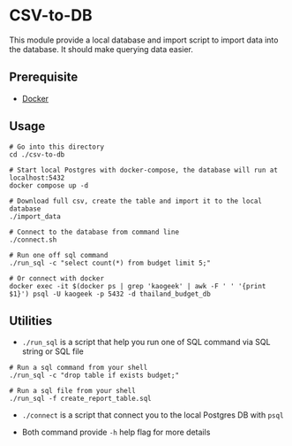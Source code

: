 # CSV-to-DB

This module provide a local database and import script to import data into the database.
It should make querying data easier.

## Prerequisite
- [Docker](https://www.docker.com/)

## Usage
```
# Go into this directory
cd ./csv-to-db

# Start local Postgres with docker-compose, the database will run at localhost:5432
docker compose up -d

# Download full csv, create the table and import it to the local database
./import_data

# Connect to the database from command line
./connect.sh

# Run one off sql command
./run_sql -c "select count(*) from budget limit 5;"

# Or connect with docker
docker exec -it $(docker ps | grep 'kaogeek' | awk -F ' ' '{print $1}') psql -U kaogeek -p 5432 -d thailand_budget_db
```

## Utilities
- `./run_sql` is a script that help you run one of SQL command via SQL string or SQL file

```shell
# Run a sql command from your shell
./run_sql -c "drop table if exists budget;"

# Run a sql file from your shell
./run_sql -f create_report_table.sql
```

- `./connect` is a script that connect you to the local Postgres DB with `psql`

- Both command provide `-h` help flag for more details
